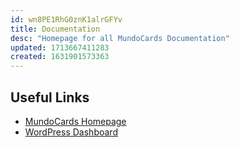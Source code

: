 ```yaml
---
id: wn8PE1RhG0znK1alrGFYv
title: Documentation
desc: "Homepage for all MundoCards Documentation"
updated: 1713667411283
created: 1631901573363
---
```


## Useful Links

- [MundoCards Homepage](https://mundocards.wpcomstaging.com/)
- [WordPress Dashboard](https://mundocards.wpcomstaging.com/wp-admin/)
